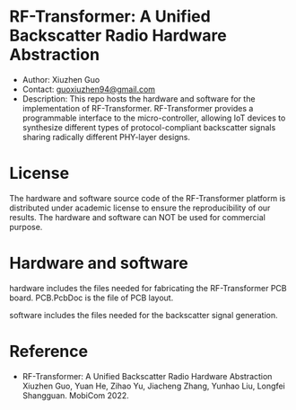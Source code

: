 # RF-Transformer: A Unified Backscatter Radio Hardware Abstraction
- Author: Xiuzhen Guo
- Contact: guoxiuzhen94@gmail.com
- Description: This repo hosts the hardware and software for the implementation of RF-Transformer. RF-Transformer provides a programmable interface to the micro-controller, allowing IoT devices to synthesize different types of protocol-compliant backscatter signals sharing radically different PHY-layer designs.

# License
The hardware and software source code of the RF-Transformer platform is distributed under academic license to ensure the reproducibility of our results. The hardware and software can NOT be used for commercial purpose.

# Hardware and software
hardware includes the files needed for fabricating the RF-Transformer PCB board.
PCB.PcbDoc is the file of PCB layout.

software includes the files needed for the backscatter signal generation.

# Reference
- RF-Transformer: A Unified Backscatter Radio Hardware Abstraction
Xiuzhen Guo, Yuan He, Zihao Yu, Jiacheng Zhang, Yunhao Liu, Longfei Shangguan. MobiCom 2022.



